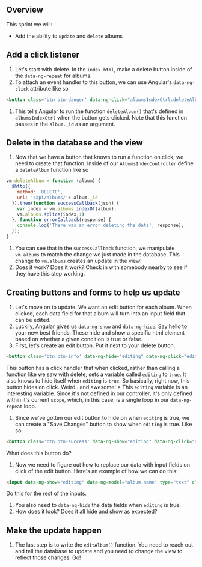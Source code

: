 ## Overview

This sprint we will:
* Add the ability to `update` and `delete` albums

## Add a click listener
1. Let's start with delete. In the `index.html`, make a delete button inside of the `data-ng-repeat` for albums.
1. To attach an event handler to this button, we can use Angular's `data-ng-click` attribute like so

  ```html
  <button class='btn btn-danger' data-ng-click="albumsIndexCtrl.deleteAlbum(album)">Delete Album</button>
  ```
1. This tells Angular to run the function `deleteAlbum()` that's defined in `albumsIndexCtrl` when the button gets clicked. Note that this function passes in the `album._id` as an argument.

## Delete in the database and the view
1. Now that we have a button that knows to run a function on click, we need to create that function. Inside of our `AlbumsIndexController` define a `deleteAlbum` function like so

  ```js
  vm.deleteAlbum = function (album) {
    $http({
      method: 'DELETE',
      url: '/api/albums/'+ album._id
    }).then(function successCallback(json) {
      var index = vm.albums.indexOf(album);
      vm.albums.splice(index,1)
    }, function errorCallback(response) {
      console.log('There was an error deleting the data', response);
    });
  }
  ```
1. You can see that in the `successCallback` function, we manipulate `vm.albums` to match the change we just made in the database. This change to `vm.albums` creates an update in the view! 
1. Does it work? Does it work? Check in with somebody nearby to see if they have this step working.

## Creating buttons and forms to help us update
1. Let's move on to update. We want an edit button for each album. When clicked, each data field for that album will turn into an input field that can be edited.
1. Luckily, Angular gives us [`data-ng-show`](https://docs.angularjs.org/api/ng/directive/ngShow) and [`data-ng-hide`](https://docs.angularjs.org/api/ng/directive/ngHide). Say hello to your new best friends. These hide and show a specific html element based on whether a given condition is true or false.
1. First, let's create an edit button. Put it next to your delete button.

  ```html
  <button class='btn btn-info' data-ng-hide="editing" data-ng-click="editing = true">Edit Album</button>
  ```
  This button has a click handler that when clicked, rather than calling a function like we saw with delete, sets a variable called `editing` to `true`. It also knows to hide itself when `editing` is `true`. So basically, right now, this button hides on click. Weird...and awesome!
    > This `editing` variable is an interesting variable. Since it's not defined in our controller, it's only defined within it's current `scope`, which, in this case, is a single loop in our `data-ng-repeat` loop.

1. Since we've gotten our edit button to hide on when `editing` is true, we can create a "Save Changes" button to show when `editing` is true. Like so:

  ```html
  <button class='btn btn-success' data-ng-show="editing" data-ng-click="albumsIndexCtrl.editAlbum(album); editing = false">Save Changes</button>
  ```
  What does this button do?
1. Now we need to figure out how to replace our data with input fields on click of the edit button. Here's an example of how we can do this:

  ```html
  <input data-ng-show="editing" data-ng-model="album.name" type="text" class="form-control input-md">
  ```
  Do this for the rest of the inputs.
1. You also need to `data-ng-hide` the data fields when `editing` is true.
1. How does it look? Does it all hide and show as expected?

## Make the update happen
1. The last step is to write the `editAlbum()` function. You need to reach out and tell the database to update and you need to change the view to reflect those changes. Go!

